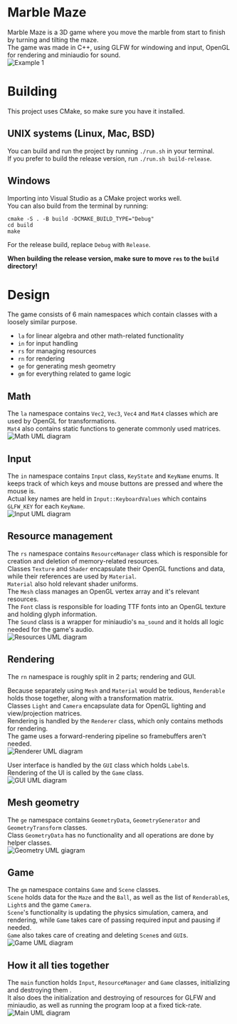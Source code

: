 # Marble Maze
Marble Maze is a 3D game where you move the marble from start to finish by turning and tilting the maze.  
The game was made in C++, using GLFW for windowing and input, OpenGL for rendering and miniaudio for sound.  
![Example 1](./design/_example1.jpg)

# Building
This project uses CMake, so make sure you have it installed.  

## UNIX systems (Linux, Mac, BSD)
You can build and run the project by running `./run.sh` in your terminal.  
If you prefer to build the release version, run `./run.sh build-release`.  

## Windows
Importing into Visual Studio as a CMake project works well.  
You can also build from the terminal by running:
```
cmake -S . -B build -DCMAKE_BUILD_TYPE="Debug"
cd build
make
```
For the release build, replace `Debug` with `Release`.

**When building the release version, make sure to move `res` to the `build` directory!**

# Design
The game consists of 6 main namespaces which contain classes with a loosely similar purpose.  
- `la` for linear algebra and other math-related functionality
- `in` for input handling
- `rs` for managing resources
- `rn` for rendering
- `ge` for generating mesh geometry
- `gm` for everything related to game logic

## Math
The `la` namespace contains `Vec2`, `Vec3`, `Vec4` and `Mat4` classes which are used by OpenGL for transformations.  
`Mat4` also contains static functions to generate commonly used matrices.  
![Math UML diagram](./design/la.png)

## Input
The `in` namespace contains `Input` class, `KeyState` and `KeyName` enums.
It keeps track of which keys and mouse buttons are pressed and where the mouse is.  
Actual key names are held in `Input::KeyboardValues` which contains `GLFW_KEY` for each `KeyName`.  
![Input UML diagram](./design/in.png)

## Resource management
The `rs` namespace contains `ResourceManager` class
which is responsible for creation and deletion of memory-related resources.  
Classes `Texture` and `Shader` encapsulate their OpenGL functions and data,
while their references are used by `Material`.  
`Material` also hold relevant shader uniforms.  
The `Mesh` class manages an OpenGL vertex array and it's relevant resources.  
The `Font` class is responsible for loading TTF fonts into an OpenGL texture and holding glyph information.  
The `Sound` class is a wrapper for miniaudio's `ma_sound` and it holds all logic needed for the game's audio.  
![Resources UML diagram](./design/res.png)

## Rendering
The `rn` namespace is roughly split in 2 parts; rendering and GUI.

Because separately using `Mesh` and `Material` would be tedious,
`Renderable` holds those together, along with a transformation matrix.  
Classes `Light` and `Camera` encapsulate data for OpenGL lighting and view/projection matrices.  
Rendering is handled by the `Renderer` class, which only contains methods for rendering.  
The game uses a forward-rendering pipeline so framebuffers aren't needed.  
![Renderer UML diagram](./design/ren.png)

User interface is handled by the `GUI` class which holds `Label`s.  
Rendering of the UI is called by the `Game` class.  
![GUI UML diagram](./design/gui.png)

## Mesh geometry
The `ge` namespace contains `GeometryData`, `GeometryGenerator` and `GeometryTransform` classes.  
Class `GeometryData` has no functionality and all operations are done by helper classes.  
![Geometry UML giagram](./design/geo.png)

## Game
The `gm` namespace contains `Game` and `Scene` classes.  
`Scene` holds data for the `Maze` and the `Ball`,
as well as the list of `Renderable`s, `Light`s and the game `Camera`.  
`Scene`'s functionality is updating the physics simulation, camera, and rendering,
while `Game` takes care of passing required input and pausing if needed.  
`Game` also takes care of creating and deleting `Scene`s and `GUI`s.  
![Game UML diagram](./design/gm.png)

## How it all ties together
The `main` function holds `Input`, `ResourceManager` and `Game` classes, initializing and destroying them .  
It also does the initialization and destroying of resources for GLFW and miniaudio,
as well as running the program loop at a fixed tick-rate.  
![Main UML diagram](./design/main.png)
